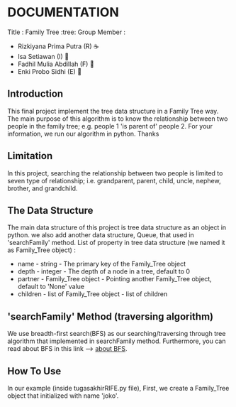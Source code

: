DOCUMENTATION
==================================================

Title : Family Tree :tree:
Group Member :
 - Rizkiyana Prima Putra (R) :coffee:
 - Isa Setiawan (I) :pizza:
 - Fadhil Mulia Abdillah (F) :sparkling_heart:
 - Enki Probo Sidhi (E) :dancer:
 
Introduction
------------------------------------------

This final project implement the tree data structure in a Family Tree way. The main purpose of this algorithm is to know the relationship between two people in the family tree; e.g. people 1 'is parent of' people 2.
For your information, we run our algorithm in python. Thanks

Limitation
------------------------------------------

In this project, searching the relationship between two people is limited to seven type of relationship; i.e. grandparent, parent, child, uncle, nephew, brother, and grandchild.

The Data Structure
------------------------------------------

The main data structure of this project is tree data structure as an object in python. we also add another data structure, Queue, that used in 'searchFamily' method. 
List of property in tree data structure (we named it as Family_Tree object) :
  - name - string - The primary key of the Family_Tree object
  - depth - integer - The depth of a node in a tree, default to 0
  - partner - Family_Tree object - Pointing another Family_Tree object, default to 'None' value
  - children - list of Family_Tree object - list of children

'searchFamily' Method (traversing algorithm)
--------------------------------------------

We use breadth-first search(BFS) as our searching/traversing through tree algorithm that implemented in searchFamily method. Furthermore, you can read about BFS in this link --> [about BFS](https://en.wikipedia.org/wiki/Breadth-first_search).

How To Use
--------------------------------------------

In our example (inside tugasakhirRIFE.py file), First, we create a Family_Tree object that initialized with name 'joko'.

